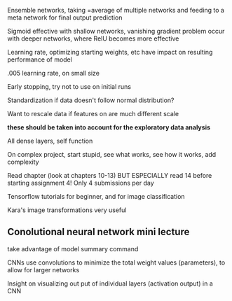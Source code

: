 Ensemble networks, taking =average of multiple networks and feeding to a meta network for final output prediction

Sigmoid effective with shallow networks, vanishing gradient problem occur with deeper networks, where RelU becomes more effective

Learning rate, optimizing starting weights, etc have impact on resulting performance of model

.005 learning rate, on small size

Early stopping, try not to use on initial runs 

Standardization if data doesn't follow normal distribution?

Want to rescale data if features on are much different scale

**these should be taken into account for the exploratory data analysis**

All dense layers, self function

On complex project, start stupid, see what works, see how it works, add complexity



Read chapter (look at chapters 10-13) BUT ESPECIALLY read 14 before starting assignment 4! Only 4 submissions per day

Tensorflow tutorials for beginner, and for image classification 

Kara's image transformations very useful

## Conolutional neural network mini lecture
take advantage of model summary command

CNNs use convolutions to minimize the total weight values (parameters), to allow for larger networks

Insight on visualizing out put of individual layers (activation output) in a CNN